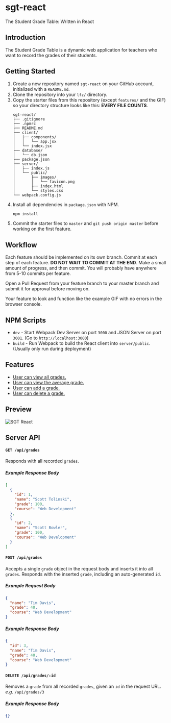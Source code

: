 # sgt-react

The Student Grade Table: Written in React

## Introduction

The Student Grade Table is a dynamic web application for teachers who want to record the grades of their students.

## Getting Started

1. Create a new repository named `sgt-react` on your GitHub account, initialized with a `README.md`.
1. Clone the repository into your `lfz/` directory.
1. Copy the starter files from this repository (except `features/` and the GIF) so your directory structure looks like this: **EVERY FILE COUNTS**.
    ```
    sgt-react/
    ├── .gitignore
    ├── .npmrc
    ├── README.md
    ├── client/
    │   ├── components/
    │   │   └── app.jsx
    │   └── index.jsx
    ├── database/
    │   └── db.json
    ├── package.json
    ├── server/
    │   ├── index.js
    │   └── public/
    │       ├── images/
    │       │   └── favicon.png
    │       ├── index.html
    │       └── styles.css
    └── webpack.config.js
    ```
1. Install all dependencies in `package.json` with NPM.
    ```bash
    npm install
    ```
1. Commit the starter files to `master` and `git push origin master` before working on the first feature.

## Workflow

Each feature should be implemented on its own branch. Commit at each step of each feature. **DO NOT WAIT TO COMMIT AT THE END**. Make a small amount of progress, and then commit. You will probably have anywhere from 5-10 commits per feature.

Open a Pull Request from your feature branch to your master branch and submit it for approval before moving on.

Your feature to look and function like the example GIF with no errors in the browser console.

## NPM Scripts

- `dev` - Start Webpack Dev Server on port `3000` and JSON Server on port `3001`. (Go to `http://localhost:3000`)
- `build` - Run Webpack to build the React client into `server/public`. (Usually only run during deployment)

## Features

- [User can view all grades.](features/user-can-view-all-grades.md)
- [User can view the average grade.](features/user-can-view-the-average-grade.md)
- [User can add a grade.](features/user-can-add-a-grade.md)
- [User can delete a grade.](features/user-can-delete-a-grade.md)

## Preview

![SGT React](sgt-react.gif)

## Server API

#### `GET /api/grades`

Responds with all recorded `grades`.

##### Example Response Body

```json
[
  {
    "id": 1,
    "name": "Scott Tolinski",
    "grade": 100,
    "course": "Web Development"
  },
  {
    "id": 2,
    "name": "Scott Bowler",
    "grade": 100,
    "course": "Web Development"
  }
]
```

#### `POST /api/grades`

Accepts a single `grade` object in the request body and inserts it into all `grades`. Responds with the inserted `grade`, including an auto-generated `id`.

##### Example Request Body

```json
{
  "name": "Tim Davis",
  "grade": 40,
  "course": "Web Development"
}
```

##### Example Response Body

```json
{
  "id": 3,
  "name": "Tim Davis",
  "grade": 40,
  "course": "Web Development"
}
```

#### `DELETE /api/grades/:id`

Removes a `grade` from all recorded `grades`, given an `id` in the request URL. _e.g._ `/api/grades/3`

##### Example Response Body

```json
{}
```
